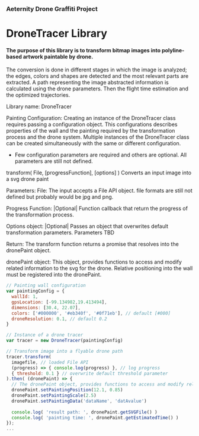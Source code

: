 ### Aeternity Drone Graffiti Project

# DroneTracer Library

#### The purpose of this library is to transform bitmap images into polyline-based artwork paintable by drone.

The conversion is done in different stages in which the image is analyzed; the edges, colors and shapes are detected and the most relevant parts are extracted. A path representing the image abstracted information is calculated using the drone parameters. Then the flight time estimation and the optimized trajectories.

Library name: DroneTracer

Painting Configuration:
Creating an instance of the DroneTracer class requires passing a configuration object.
This configurations describes properties of the wall and the painting required by the transformation process and the drone system.
Multiple instances of the DroneTracer class can be created simultaneously with the same or different configuration.
* Few configuration parameters are required and others are optional. All parameters are still not defined.

transform( File, [progressFunction], [options] )
Converts an input image into a svg drone paint

Parameters:
File: The input accepts a File API object.
file formats are still not defined but probably would be jpg and png.


Progress Function: |Optional| Function callback that return the progress of the transformation  process.


Options object: |Optional| Passes an object that overwrites default transformation parameters. Parameters TBD

Return:
The transform function returns a promise that resolves into the dronePaint object.

dronePaint object:
This object, provides functions to access and modify related information to the svg for the drone.
Relative positioning into the wall must be registered into the dronePaint.


```javascript
// Painting wall configuration
var paintingConfig = {
  wallId: 1,
  gpsLocation: [-99.134982,19.413494],
  dimensions: [30.4, 22.07],
  colors: ['#000000', '#eb340f', '#0f71eb'], // default [#000]
  droneResolution: 0.1, // default 0.2
}

// Instance of a drone tracer
var tracer = new DroneTracer(paintingConfig)

// Transform image into a flyable drone path
tracer.transform(
  imagefile, // loaded File API
  (progress) => { console.log(progress) }, // log progress
  { threshold: 0.1 } // overwrite default threshold parameter
).then( (dronePaint) => {
  // The dronePaint object, provides functions to access and modify related information to the svg for the drone.
  dronePaint.setPaintingPosition(12.1, 0.85)
  dronePaint.setPaintingScale(2.5)
  dronePaint.setPaintingData('dataName', 'datAvalue')
  
  console.log( 'result path: ', dronePaint.getSVGFile() )
  console.log( 'painting time: ', dronePaint.getEstimatedTime() )
});
...
